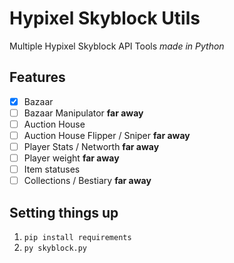 # Hypixel Skyblock Utils
Multiple Hypixel Skyblock API Tools *made in Python*

## Features
- [X] Bazaar
- [ ] Bazaar Manipulator **far away**
- [ ] Auction House
- [ ] Auction House Flipper / Sniper **far away**
- [ ] Player Stats / Networth **far away**
- [ ] Player weight **far away**
- [ ] Item statuses
- [ ] Collections / Bestiary **far away**

## Setting things up
1. `pip install requirements`
2. `py skyblock.py`
